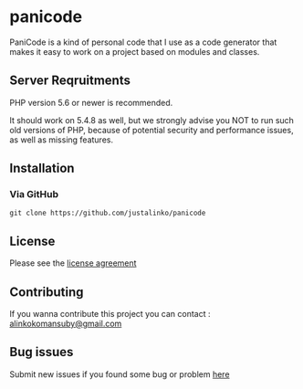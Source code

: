 # panicode

PaniCode is a kind of personal code that I use as a code generator that makes it easy to work on a project based on modules and classes.

## Server Reqruitments

PHP version 5.6 or newer is recommended.

It should work on 5.4.8 as well, but we strongly advise you NOT to run such old versions of PHP, because of potential security and performance issues, as well as missing features.


## Installation

### Via GitHub

```git clone https://github.com/justalinko/panicode```


## License


Please see the [license agreement](https://github.com/justalinko/panicode/blob/master/LICENSE.rst)

## Contributing

If you wanna contribute this project you can contact : <alinkokomansuby@gmail.com>

## Bug issues

Submit new issues if you found some bug or problem [here](https://github.com/justalinko/panicode/issues)
